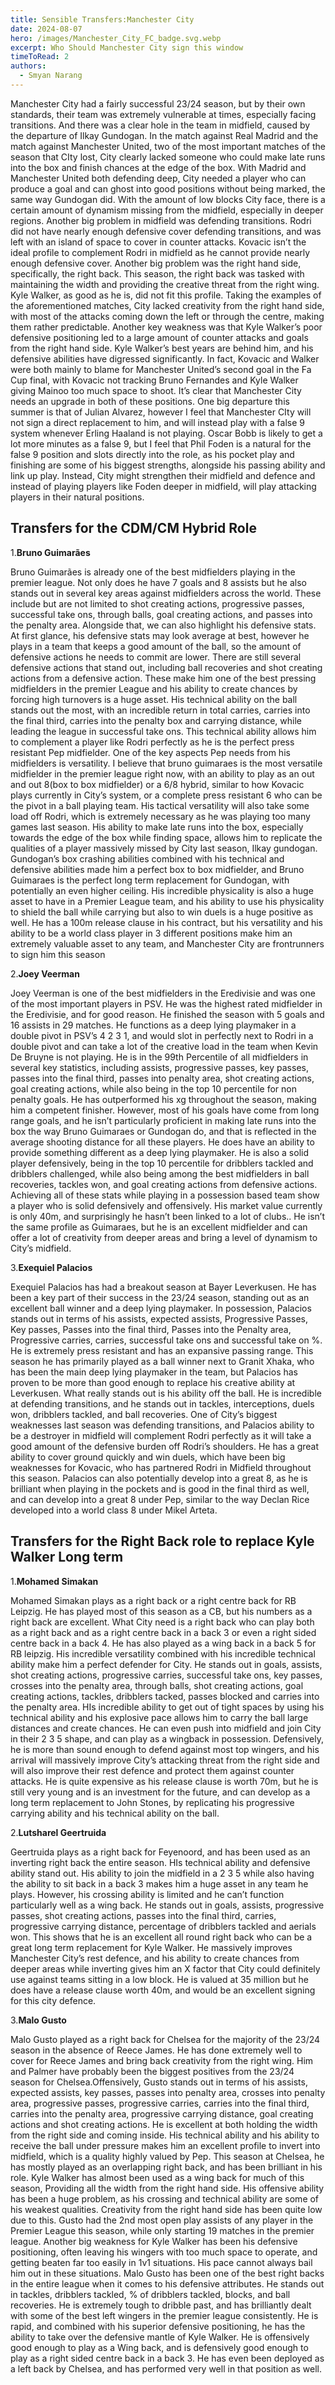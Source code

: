 ```yaml
---
title: Sensible Transfers:Manchester City
date: 2024-08-07
hero: /images/Manchester_City_FC_badge.svg.webp
excerpt: Who Should Manchester City sign this window
timeToRead: 2
authors:
  - Smyan Narang
---
```


<style>
  img {
    max-width: 100%;
    height: auto;
    display: block;
    margin: 0 auto;
  }
</style>

Manchester City had a fairly successful 23/24 season, but by their own standards, their team was extremely vulnerable at times, especially facing transitions. And there was a clear hole in the team in midfield, caused by the departure of Ilkay Gundogan. In the match against Real Madrid and the match against Manchester United, two of the most important matches of the season that CIty lost, City clearly lacked someone who could make late runs into the box and finish chances at the edge of the box. With Madrid and Manchester United both defending deep, City needed a player who can produce a goal and can ghost into good positions without being marked, the same way Gundogan did. With the amount of low blocks City face, there is a certain amount of dynamism missing from the midfield, especially in deeper regions. Another big problem in midfield was defending transitions. Rodri did not have nearly enough defensive cover defending transitions, and was left with an island of space to cover in counter attacks. Kovacic isn’t the ideal profile to complement Rodri in midfield as he cannot provide nearly enough defensive cover.  Another big problem was the right hand side, specifically, the right back. This season, the right back was tasked with maintaining the width and providing the creative threat from the right wing. Kyle Walker, as good as he is, did not fit this profile. Taking the examples of the aforementioned matches, City lacked creativity from the right hand side, with most of the attacks coming down the left or through the centre, making them rather predictable. Another key weakness was that Kyle Walker’s poor defensive positioning led to a large amount of counter attacks and goals from the right hand side. Kyle Walker’s best years are behind him, and his defensive abilities have digressed significantly. In fact, Kovacic and Walker were both mainly to blame for Manchester United’s second goal in the Fa Cup final, with Kovacic not tracking Bruno Fernandes and Kyle Walker giving Mainoo too much space to shoot. It’s clear that Manchester City needs an upgrade in both of these positions. One big departure this summer is that of Julian Alvarez, however I feel that Manchester CIty will not sign a direct replacement to him, and will instead play with a false 9 system whenever Erling Haaland is not playing. Oscar Bobb is likely to get a lot more minutes as a false 9, but I feel that Phil Foden is a natural for the false 9 position and slots directly into the role, as his pocket play and finishing are some of his biggest strengths, alongside his passing ability and link up play. Instead, City might strengthen their midfield and defence and instead of playing players like Foden deeper in midfield, will play attacking players in their natural positions. 

## Transfers for the CDM/CM Hybrid Role

1.**Bruno Guimarães**

Bruno Guimarães is already one of the best midfielders playing in the premier league. Not only does he have 7 goals and 8 assists but he also stands out in several key areas against midfielders across the world. These include but are not limited to shot creating actions, progressive passes, successful take ons, through balls, goal creating actions, and passes into the penalty area. Alongside that, we can also highlight his defensive stats. At first glance, his defensive stats may look average at best, however he plays in a team that keeps a good amount of the ball, so the amount of defensive actions he needs to commit are lower. There are still several defensive actions that stand out, including ball recoveries and shot creating actions from a defensive action. These make him one of the best pressing midfielders in the premier League and his ability to create chances by forcing high turnovers is a huge asset. His technical ability on the ball stands out the most, with an incredible return in total carries, carries into the final third, carries into the penalty box and carrying distance, while leading the league in successful take ons. This technical ability allows him to complement a player like Rodri perfectly as he is the perfect press resistant Pep midfielder. One of the key aspects Pep needs from his midfielders is versatility. I believe that bruno guimaraes is the most versatile midfielder in the premier league right now, with an ability to play as an out and out 8(box to box midfielder) or a 6/8 hybrid, similar to how Kovacic plays currently in City’s system, or a complete press resistant 6 who can be the pivot in a ball playing team. His tactical versatility will also take some load off Rodri, which is extremely necessary as he was playing too many games last season. His ability to make late runs into the box, especially towards the edge of the box while finding space, allows him to replicate the qualities of a player massively missed by City last season, Ilkay gundogan. Gundogan’s box crashing abilities combined with his technical and defensive abilities made him a perfect box to box midfielder, and Bruno Guimaraes is the perfect long term replacement for Gundogan, with potentially an even higher ceiling. His incredible physicality is also a huge asset to have in a Premier League team, and his ability to use his physicality to shield the ball while carrying but also to win duels is a huge positive as well. He has a 100m release clause in his contract, but his versatility and his ability to be a world class player in 3 different positions make him an extremely valuable asset to any team, and Manchester City are frontrunners to sign him this season

2.**Joey Veerman**

Joey Veerman is one of the best midfielders in the Eredivisie and was one of the most important players in PSV. He was the highest rated midfielder in the Eredivisie, and for good reason. He finished the season with 5 goals and 16 assists in 29 matches. He functions as a deep lying playmaker in a double pivot in PSV’s 4 2 3 1, and would slot in perfectly next to Rodri in a double pivot and can take a lot of the creative load in the team when Kevin De Bruyne is not playing. He is in the 99th Percentile of all midfielders in several key statistics, including assists, progressive passes, key passes, passes into the final third, passes into penalty area, shot creating actions, goal creating actions, while also being in the top 10 percentile for non penalty goals. He has outperformed his xg throughout the season, making him a competent finisher. However, most of his goals have come from long range goals, and he isn’t particularly proficient in making late runs into the box the way Bruno Guimaraes or Gundogan do, and that is reflected in the average shooting distance for all these players. He does have an ability to provide something different as a deep lying playmaker. He is also a solid player defensively, being in the top 10 percentile for dribblers tackled and dribblers challenged, while also being among the best midfielders in ball recoveries, tackles won, and goal creating actions from defensive actions. Achieving all of these stats while playing in a possession based team show a player who is solid defensively and offensively. His market value currently is only 40m, and surprisingly he hasn’t been linked to a lot of clubs.. He isn’t the same profile as Guimaraes, but he is an excellent midfielder and can offer a lot of creativity from deeper areas and bring a level of dynamism to City’s midfield. 


3.**Exequiel Palacios**

Exequiel Palacios has had a breakout season at Bayer Leverkusen. He has been a key part of their success in the 23/24 season, standing out as an excellent ball winner and a deep lying playmaker. In possession, Palacios stands out in terms of his assists, expected assists, Progressive Passes, Key passes, Passes into the final third, Passes into the Penalty area, Progressive carries, carries, successful take ons and successful take on %. He is extremely press resistant and has an expansive passing range. This season he has primarily played as a ball winner next to Granit Xhaka, who has been the main deep lying playmaker in the team, but Palacios has proven to be more than good enough to replace his creative ability at Leverkusen. What really stands out is his ability off the ball. He is incredible at defending transitions, and he stands out in tackles, interceptions, duels won, dribblers tackled, and ball recoveries. One of City’s biggest weaknesses last season was defending transitions, and Palacios ability to be a destroyer in midfield will complement Rodri perfectly as it will take a good amount of the defensive burden off Rodri’s shoulders. He has a great ability to cover ground quickly and win duels, which have been big weaknesses for Kovacic, who has partnered Rodri in Midfield throughout this season. Palacios can also potentially develop into a great 8, as he is brilliant when playing in the pockets and is good in the final third as well, and can develop into a great 8 under Pep, similar to the way Declan Rice developed into a world class 8 under Mikel Arteta. 

## Transfers for the Right Back role to replace Kyle Walker Long term


1.**Mohamed Simakan**

Mohamed Simakan plays as a right back or a right centre back for RB Leipzig. He has played most of this season as a CB, but his numbers as a right back are excellent. What City need is a right back who can play both as a right back and as a right centre back in a back 3 or even a right sided centre back in a back 4. He has also played as a wing back in a back 5 for RB leipzig. His incredible versatility combined with his incredible technical ability make him a perfect defender for City. He stands out in goals, assists, shot creating actions, progressive carries, successful take ons, key passes, crosses into the penalty area, through balls, shot creating actions, goal creating actions, tackles, dribblers tacked, passes blocked and carries into the penalty area. HIs incredible ability to get out of tight spaces by using his technical ability and his explosive pace allows him to carry the ball large distances and create chances. He can even push into midfield and join City in their 2 3 5 shape, and can play as a wingback in possession. Defensively, he is more than sound enough to defend against most top wingers, and his arrival will massively improve City’s attacking threat from the right side and will also improve their rest defence and protect them against counter attacks. He is quite expensive as his release clause is worth 70m, but he is still very young and is an investment for the future, and can develop as a long term replacement to John Stones, by replicating his progressive carrying ability and his technical ability on the ball. 

2.**Lutsharel Geertruida**

Geertruida plays as a right back for Feyenoord, and has been used as an inverting right back the entire season. HIs technical ability and defensive ability stand out. His ability to join the midfield in a 2 3 5 while also having the ability to sit back in a back 3 makes him a huge asset in any team he plays. However, his crossing ability is limited and he can’t function particularly well as a wing back. He stands out in goals, assists, progressive passes, shot creating actions, passes into the final third, carries, progressive carrying distance, percentage of dribblers tackled and aerials won. This shows that he is an excellent all round right back who can be a great long term replacement for Kyle Walker. He massively improves Manchester City’s rest defence, and his ability to create chances from deeper areas while inverting gives him an X factor that City could definitely use against teams sitting in a low block. He is valued at 35 million but he does have a release clause worth 40m, and would be an excellent signing for this city defence. 


3.**Malo Gusto**

Malo Gusto played as a right back for Chelsea for the majority of the 23/24 season in the absence of Reece James. He has done extremely well to cover for Reece James and bring back creativity from the right wing. Him and Palmer have probably been the biggest positives from the 23/24 season for Chelsea.Offensively, Gusto stands out in terms of his assists, expected assists, key passes, passes into penalty area, crosses into penalty area, progressive passes, progressive carries, carries into the final third, carries into the penalty area, progressive carrying distance, goal creating actions and shot creating actions. He is excellent at both holding the width from the right side and coming inside. His technical ability and his ability to receive the ball under pressure makes him an excellent profile to invert into midfield, which is a quality highly valued by Pep. This season at Chelsea, he has mostly played as an overlapping right back, and has been brilliant in his role. Kyle Walker has almost been used as a wing back for much of this season, Providing all the width from the right hand side. His offensive ability has been a huge problem, as his crossing and technical ability are some of his weakest qualities. Creativity from the right hand side has been quite low due to this. Gusto had the 2nd most open play assists of any player in the Premier League this season, while only starting 19 matches in the premier league. Another big weakness for Kyle Walker has been his defensive positioning, often leaving his wingers with too much space to operate, and getting beaten far too easily in 1v1 situations. His pace cannot always bail him out in these situations. Malo Gusto has been one of the best right backs in the entire league when it comes to his defensive attributes. He stands out in tackles, dribblers tackled, % of dribblers tackled, blocks, and ball recoveries. He is extremely tough to dribble past, and has brilliantly dealt with some of the best left wingers in the premier league consistently. He is rapid, and combined with his superior defensive positioning, he has the ability to take over the defensive mantle of Kyle Walker. He is offensively good enough to play as a Wing back, and is defensively good enough to play as a right sided centre back in a back 3. He has even been deployed as a left back by Chelsea, and has performed very well in that position as well. 
